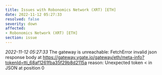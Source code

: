 ```yaml
---
title: Issues with Robonomics Network (XRT) [ETH]
date: 2022-11-12 05:27:33
resolved: false
severity: down
affected:
- Robonomics Network (XRT) [ETH]
section: issue
---
```


*2022-11-12 05:27:33* The gateway is unreachable: FetchError invalid json response body at https://gateway.vgate.io/gateway/eth/meta-info?tokenId=tti_68af1261fba35f29b8d2115a reason: Unexpected token < in JSON at position 0